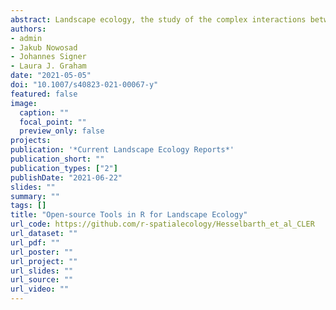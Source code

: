 ```yaml
---
abstract: Landscape ecology, the study of the complex interactions between landscapes and ecological processes, has hugely benefited from the increase in widely available open-source software in recent years. In particular, the R programming language provides a wealth of community developed tools for landscape ecology. In this paper, we examine existing packages for downloading, processing and visualisation of spatial data, as well as those specifically developed for spatial ecological analysis. Additionally, we outline the results of a survey of R users within the landscape ecology community. We found that landscape ecologists are generally satisfied with the functionality available within R, and that as a community they are continually further developing the functionality available. Suggested future developments include improvement of computation performance; additional methods for landscape characterisation such as surface metrics; and advanced, accessible visualisation tools.
authors:
- admin
- Jakub Nowosad
- Johannes Signer
- Laura J. Graham
date: "2021-05-05"
doi: "10.1007/s40823-021-00067-y"
featured: false
image:
  caption: ""
  focal_point: ""
  preview_only: false
projects: 
publication: '*Current Landscape Ecology Reports*'
publication_short: ""
publication_types: ["2"]
publishDate: "2021-06-22"
slides: ""
summary: ""
tags: []
title: "Open-source Tools in R for Landscape Ecology"
url_code: https://github.com/r-spatialecology/Hesselbarth_et_al_CLER
url_dataset: ""
url_pdf: ""
url_poster: ""
url_project: ""
url_slides: ""
url_source: ""
url_video: ""
---
```

